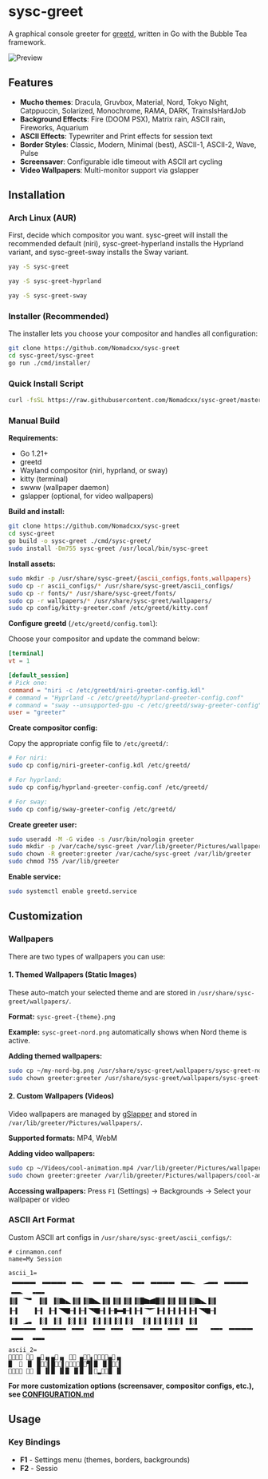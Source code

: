 # sysc-greet

A graphical console greeter for [greetd](https://git.sr.ht/~kennylevinsen/greetd), written in Go with the Bubble Tea framework.

![Preview](https://github.com/Nomadcxx/sysc-greet/raw/master/assets/showcase.gif)

## Features

- **Mucho themes**: Dracula, Gruvbox, Material, Nord, Tokyo Night, Catppuccin, Solarized, Monochrome, RAMA, DARK, TrainsIsHardJob
- **Background Effects**: Fire (DOOM PSX), Matrix rain, ASCII rain, Fireworks, Aquarium
- **ASCII Effects**: Typewriter and Print effects for session text
- **Border Styles**: Classic, Modern, Minimal (best), ASCII-1, ASCII-2, Wave, Pulse
- **Screensaver**: Configurable idle timeout with ASCII art cycling
- **Video Wallpapers**: Multi-monitor support via gslapper

## Installation

### Arch Linux (AUR)
First, decide which compositor you want. sysc-greet will install the recommended default (niri), sysc-greet-hyperland installs the Hyprland variant, and sysc-greet-sway installs the Sway variant.
```bash RECOMMENDED
yay -S sysc-greet
```
```bash
yay -S sysc-greet-hyprland
```
```bash
yay -S sysc-greet-sway
```

### Installer (Recommended)

The installer lets you choose your compositor and handles all configuration:

```bash
git clone https://github.com/Nomadcxx/sysc-greet
cd sysc-greet/sysc-greet
go run ./cmd/installer/
```

### Quick Install Script

```bash
curl -fsSL https://raw.githubusercontent.com/Nomadcxx/sysc-greet/master/install.sh | sudo bash
```

### Manual Build

**Requirements:**
- Go 1.21+
- greetd
- Wayland compositor (niri, hyprland, or sway)
- kitty (terminal)
- swww (wallpaper daemon)
- gslapper (optional, for video wallpapers)

**Build and install:**

```bash
git clone https://github.com/Nomadcxx/sysc-greet
cd sysc-greet
go build -o sysc-greet ./cmd/sysc-greet/
sudo install -Dm755 sysc-greet /usr/local/bin/sysc-greet
```

**Install assets:**

```bash
sudo mkdir -p /usr/share/sysc-greet/{ascii_configs,fonts,wallpapers}
sudo cp -r ascii_configs/* /usr/share/sysc-greet/ascii_configs/
sudo cp -r fonts/* /usr/share/sysc-greet/fonts/
sudo cp -r wallpapers/* /usr/share/sysc-greet/wallpapers/
sudo cp config/kitty-greeter.conf /etc/greetd/kitty.conf
```

**Configure greetd** (`/etc/greetd/config.toml`):

Choose your compositor and update the command below:

```toml
[terminal]
vt = 1

[default_session]
# Pick one:
command = "niri -c /etc/greetd/niri-greeter-config.kdl"
# command = "Hyprland -c /etc/greetd/hyprland-greeter-config.conf"
# command = "sway --unsupported-gpu -c /etc/greetd/sway-greeter-config"
user = "greeter"
```

**Create compositor config:**

Copy the appropriate config file to `/etc/greetd/`:

```bash
# For niri:
sudo cp config/niri-greeter-config.kdl /etc/greetd/

# For hyprland:
sudo cp config/hyprland-greeter-config.conf /etc/greetd/

# For sway:
sudo cp config/sway-greeter-config /etc/greetd/
```

**Create greeter user:**

```bash
sudo useradd -M -G video -s /usr/bin/nologin greeter
sudo mkdir -p /var/cache/sysc-greet /var/lib/greeter/Pictures/wallpapers
sudo chown -R greeter:greeter /var/cache/sysc-greet /var/lib/greeter
sudo chmod 755 /var/lib/greeter
```

**Enable service:**

```bash
sudo systemctl enable greetd.service
```

## Customization

### Wallpapers

There are two types of wallpapers you can use:

#### 1. Themed Wallpapers (Static Images)

These auto-match your selected theme and are stored in `/usr/share/sysc-greet/wallpapers/`.

**Format:** `sysc-greet-{theme}.png`

**Example:** `sysc-greet-nord.png` automatically shows when Nord theme is active.

**Adding themed wallpapers:**
```bash
sudo cp ~/my-nord-bg.png /usr/share/sysc-greet/wallpapers/sysc-greet-nord.png
sudo chown greeter:greeter /usr/share/sysc-greet/wallpapers/sysc-greet-nord.png
```

#### 2. Custom Wallpapers (Videos)

Video wallpapers are managed by [gSlapper](https://github.com/Nomadcxx/gSlapper) and stored in `/var/lib/greeter/Pictures/wallpapers/`.

**Supported formats:** MP4, WebM

**Adding video wallpapers:**
```bash
sudo cp ~/Videos/cool-animation.mp4 /var/lib/greeter/Pictures/wallpapers/
sudo chown greeter:greeter /var/lib/greeter/Pictures/wallpapers/cool-animation.mp4
```

**Accessing wallpapers:**
Press `F1` (Settings) → Backgrounds → Select your wallpaper or video

### ASCII Art Format

Custom ASCII art configs in `/usr/share/sysc-greet/ascii_configs/`:

```
# cinnamon.conf
name=My Session

ascii_1=
 🬭🬭🬭🬭 🬞🬭🬭🬭🬏🬞🬭🬼 🬞🬭🬏🬞🬭🬼 🬞🬭🬏 🬭🬭🬭🬭 🬞🬭🬽  🭈🬭🬏 🬭🬭🬭🬭 🬞🬭🬼 🬞🬭🬏
▐▒▌ 🭣🬀 ▐▒▌ ▐▒🭌🬿▐▒▌▐▒🭌🬿▐▒▌▐▒▌▐▒▌▐▒█🭍🭂█▒▌▐▒▌▐▒▌▐▒🭌🬿▐▒▌
▐─▌    ▐─▌ ▐─▌🭥🭒─▌▐─▌🭥🭒─▌▐─🬛🬫─▌▐─▌🭣🭘▐─▌▐─▌▐─▌▐─▌🭥🭒─▌
▐░▌ 🭈🬏 ▐░▌ ▐░▌ ▐░▌▐░▌ ▐░▌▐░▌▐░▌▐░▌  ▐░▌▐░▌▐░▌▐░▌ ▐░▌
 🬂🬂🬂🬂 🬁🬂🬂🬂🬀🬁🬂🬀 🬁🬂🬀🬁🬂🬀 🬁🬂🬀🬁🬂🬀🬁🬂🬀🬁🬂🬀  🬁🬂🬀 🬂🬂🬂🬂 🬁🬂🬀 🬁🬂🬀
ascii_2=
𜺠𜵡𜶜𜺣 𜶜𜵡 ▄𜺣▗▖▄𜺣▗▖ 𜷋𜺣 ▄𜺣𜷋▖𜷋𜴧𜶜𜺣▄𜺣▗▖
█  𜺨 ▐▌ █𜴦𜷥▌█𜴦𜷥▌𜷥𜶬𜷖𜵈█𜴦▜▌█ ▐▌█𜴦𜷥▌
𜴦𜶻𜷋🯦 𜷕𜷀 █ ▐▌█ ▐▌█ ▐▌█ ▐▌𜶫▂𜷕𜴍█ ▐▌

```

**For more customization options (screensaver, compositor configs, etc.), see [CONFIGURATION.md](https://github.com/Nomadcxx/sysc-greet/blob/master/CONFIGURATION.md)**

## Usage

### Key Bindings

- **F1** - Settings menu (themes, borders, backgrounds)
- **F2** - Sessio